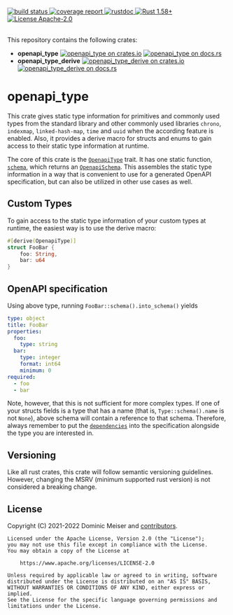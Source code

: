 <br/>
<div>
	<a href="https://github.com/msrd0/openapi_type/actions/workflows/rust.yml">
		<img alt="build status" src="https://github.com/msrd0/openapi_type/actions/workflows/rust.yml/badge.svg"/>
	</a>
	<a href="https://msrd0.github.io/openapi_type/tarpaulin-report.html">
		<img alt="coverage report" src="https://msrd0.github.io/openapi_type/coverage.svg"/>
	</a>
	<a href="https://msrd0.github.io/openapi_type/doc/openapi_type/index.html">
		<img alt="rustdoc" src="https://img.shields.io/badge/docs-main-blue.svg"/>
	</a>
    <a href="https://blog.rust-lang.org/2022/01/13/Rust-1.58.0.html">
        <img alt="Rust 1.58+" src="https://img.shields.io/badge/rustc-1.58+-orange.svg"/>
    </a>
	<a href="https://www.apache.org/licenses/LICENSE-2.0">
		<img alt="License Apache-2.0" src="https://img.shields.io/badge/license-Apache--2.0-blue.svg"/>
	</a>
</div>
<br/>

This repository contains the following crates:

 - **openapi_type**
   [![openapi_type on crates.io](https://img.shields.io/crates/v/openapi_type.svg)](https://crates.io/crates/openapi_type)
   [![openapi_type on docs.rs](https://docs.rs/openapi_type/badge.svg)](https://docs.rs/openapi_type)
 - **openapi_type_derive**
   [![openapi_type_derive on crates.io](https://img.shields.io/crates/v/openapi_type_derive.svg)](https://crates.io/crates/openapi_type_derive)
   [![openapi_type_derive on docs.rs](https://docs.rs/openapi_type_derive/badge.svg)](https://docs.rs/openapi_type_derive)

# openapi_type

This crate gives static type information for primitives and commonly used types from the standard library and other commonly used libraries `chrono`, `indexmap`, `linked-hash-map`, `time` and `uuid` when the according feature is enabled. Also, it provides a derive macro for structs and enums to gain access to their static type information at runtime.

The core of this crate is the [`OpenapiType`][__link0] trait. It has one static function, [`schema`][__link1], which returns an [`OpenapiSchema`][__link2]. This assembles the static type information in a way that is convenient to use for a generated OpenAPI specification, but can also be utilized in other use cases as well.


## Custom Types

To gain access to the static type information of your custom types at runtime, the easiest way is to use the derive macro:


```rust
#[derive(OpenapiType)]
struct FooBar {
	foo: String,
	bar: u64
}
```


## OpenAPI specification

Using above type, running `FooBar::schema().into_schema()` yields


```yaml
type: object
title: FooBar
properties:
  foo:
    type: string
  bar:
    type: integer
    format: int64
    minimum: 0
required:
  - foo
  - bar
```

Note, however, that this is not sufficient for more complex types. If one of your structs fields is a type that has a name (that is, `Type::schema().name` is not `None`), above schema will contain a reference to that schema. Therefore, always remember to put the [`dependencies`][__link3] into the specification alongside the type you are interested in.



## Versioning

Like all rust crates, this crate will follow semantic versioning guidelines. However, changing
the MSRV (minimum supported rust version) is not considered a breaking change.

## License

Copyright (C) 2021-2022 Dominic Meiser and [contributors].

```
Licensed under the Apache License, Version 2.0 (the "License");
you may not use this file except in compliance with the License.
You may obtain a copy of the License at

	https://www.apache.org/licenses/LICENSE-2.0

Unless required by applicable law or agreed to in writing, software
distributed under the License is distributed on an "AS IS" BASIS,
WITHOUT WARRANTIES OR CONDITIONS OF ANY KIND, either express or implied.
See the License for the specific language governing permissions and
limitations under the License.
```

 [contributors]: https://github.com/msrd0/openapi_type/graphs/contributors
 [__cargo_doc2readme_dependencies_info]: ggGkYW0BYXSEG3AQORQ5MJwNG0DA-xgIgGdMG8WYXgnYHgTIG2_Ox-UjRW3xYXKEGx-WnjBiXfMmG4V3M75ny0WUG3hGD9I-WPRHG94Lm2E6FONkYWSBgmxvcGVuYXBpX3R5cGVlMC40LjE
 [__link0]: https://docs.rs/openapi_type/0.4.1/openapi_type/trait.OpenapiType.html
 [__link1]: https://docs.rs/openapi_type/0.4.1/openapi_type/?search=OpenapiType::schema
 [__link2]: https://docs.rs/openapi_type/0.4.1/openapi_type/?search=OpenapiSchema
 [__link3]: https://docs.rs/openapi_type/0.4.1/openapi_type/?search=OpenapiSchema::dependencies
